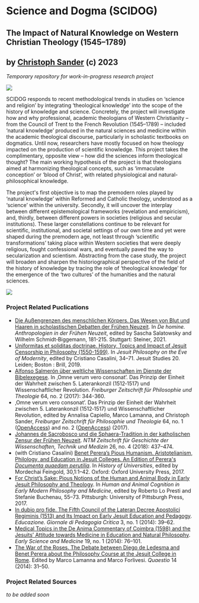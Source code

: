 # Science and Dogma (SCIDOG)
## The Impact of Natural Knowledge on Western Christian Theology (1545–1789)
## by [Christoph Sander](https://ch-sander.github.io/) (c) 2023

_Temporary repository for work-in-progress research project_


![](https://docs.google.com/drawings/d/e/2PACX-1vS8hiKovMuY1qZ3TkBK2Wcllf0Z28F-Lm7QLcFrYLcZctP7G48SXGwV6L8EDo--d4NQDep_c49QMKkq/pub?w=360&h=360)

SCIDOG responds to recent methodological trends in studies on ‘science and religion’ by integrating ‘theological knowledge’ into the scope of the history of knowledge and science. Concretely, the project will investigate how and why professional, academic theologians of Western Christianity – from the Council of Trent to the French Revolution (1545–1789) – included ‘natural knowledge’ produced in the natural sciences and medicine within the academic theological discourse, particularly in scholastic textbooks on dogmatics. Until now, researchers have mostly focused on how theology impacted on the production of scientific knowledge. This project takes the complimentary, opposite view – how did the sciences inform theological thought? The main working hypothesis of the project is that theologians aimed at harmonizing theological concepts, such as ‘immaculate conception’ or ‘blood of Christ’, with related physiological and natural-philosophical knowledge.

The project's first objective is to map the premodern roles played by ‘natural knowledge’ within Reformed and Catholic theology, understood as a ‘science’ within the university. Secondly, it will uncover the interplay between different epistemological frameworks (revelation and empiricism), and, thirdly, between different powers in societies (religious and secular institutions). These larger constellations continue to be relevant for scientific, institutional, and societal settings of our own time and yet were shaped during the premodern age, not least through ‘scientific transformations’ taking place within Western societies that were deeply religious, fought confessional wars, and eventually paved the way to secularization and scientism. Abstracting from the case study, the project will broaden and sharpen the historiographical perspective of the field of the history of knowledge by tracing the role of ‘theological knowledge’ for the emergence of the ‘two cultures’ of the humanities and the natural sciences.

![](https://docs.google.com/drawings/d/e/2PACX-1vT25hK0FaRZIanJH109aJ8y-IivhI7kwpeIcAN2wkAYIZBap0v_bV0Fssd1Z7Iask1efYb9Ejpibm5G/pub?w=962&h=893)

### Project Related Puclications

* [Die Außengrenzen des menschlichen Körpers. Das Wesen von Blut und Haaren in scholastischen Debatten der Frühen Neuzeit](https://ch-sander.github.io/PDFs/Sander%20-%202021%20-%20Die%20Aussengrenzen%20des%20menschlichen%20Korpers.pdf). In _De homine. Anthropologien in der Frühen Neuzeit_, edited by Sascha Salatowsky and Wilhelm Schmidt‐Biggemann, 181-215. Stuttgart: Steiner, 2021.
* [Uniformitas et soliditas doctrinae. History, Topics and Impact of Jesuit Censorship in Philosophy (1550-1599)](https://ch-sander.github.io/PDFs/Sander%20-%202019%20-%20Uniformitas%20et%20soliditas%20doctrinae.pdf). In _Jesuit Philosophy on the Eve of Modernity_, edited by Cristiano Casalini, 34–71. Jesuit Studies 20. Leiden; Boston : Brill, 2019.
* [Alfonso Salmerón über weltliche Wissenschaften im Dienste der Bibelexegese](https://ch-sander.github.io/PDFs/Sander%20-%202017%20-%20Alfonso%20Salmeron.pdf). In ‚Omne verum vero consonat’. Das Prinzip der Einheit der Wahrheit zwischen 5. Laterankonzil (1512‐1517) und Wissenschaftlicher Revolution. _Freiburger Zeitschrift für Philosophie und Theologie_ 64, no. 2 (2017): 344-360.
* ‚Omne verum vero consonat’. Das Prinzip der Einheit der Wahrheit zwischen 5. Laterankonzil (1512‐1517) und Wissenschaftlicher Revolution, edited by Annalisa Capiello, Marco Lamanna, and Christoph Sander, _Freiburger Zeitschrift für Philosophie und Theologie_ 64, no. 1 ([OpenAccess](https://www.e-periodica.ch/digbib/view?pid=fzp-003%3A2017%3A64%3A%3A4)) and no. 2 ([OpenAccess](https://www.e-periodica.ch/digbib/view?pid=fzp-003%3A2017%3A64%3A%3A295)) (2017).
* [Johannes de Sacrobosco und die Sphaera-Tradition in der katholischen Zensur der Frühen Neuzeit](https://ch-sander.github.io/PDFs/Sander%20-%202018%20-%20Johannes%20de%20Sacrobosco.pdf). _NTM Zeitschrift für Geschichte der Wissenschaften, Technik und Medizin_ 26, no. 4 (2018): 437–474.
* (with Cristiano Casalini) [Benet Perera’s Pious Humanism. Aristotelianism, Philology, and Education in Jesuit Colleges. An Edition of Perera's _Documenta quaedam perutilia_](https://ch-sander.github.io/PDFs/Sander%20and%20Casalini%20-%202017%20-%20Benet%20Pereras%20Pious%20Humanism.pdf). In _History of Universities_, edited by Mordechai Feingold, 30,1:1–42. Oxford: Oxford University Press, 2017.
* [For Christ’s Sake: Pious Notions of the Human and Animal Body in Early Jesuit Philosophy and Theology](https://ch-sander.github.io/PDFs/Sander%20-%202017%20-%20For%20Christ%27s%20Sake.pdf). In _Human and Animal Cognition in Early Modern Philosophy and Medicine_, edited by Roberto Lo Presti and Stefanie Buchenau, 55–73. Pittsburgh: University of Pittsburgh Press, 2017.
* [In dubio pro fide. The Fifth Council of the Lateran Decree Apostolici Regiminis (1513) and Its Impact on Early Jesuit Education and Pedagogy](https://ch-sander.github.io/PDFs/Sander%20-%202014%20-%20In%20dubio%20pro%20fide.pdf). _Educazione. Giornale di Pedagogia Critica_ 3, no. 1 (2014): 39–62.
* [Medical Topics in the De Anima Commentary of Coimbra (1598) and the Jesuits’ Attitude towards Medicine in Education and Natural Philosophy](https://ch-sander.github.io/PDFs/Sander%20-%202014%20-%20Medical%20Topics.pdf). _Early Science and Medicine_ 19, no. 1 (2014): 76–101.
* [The War of the Roses. The Debate between Diego de Ledesma and Benet Perera about the Philosophy Course at the Jesuit College in Rome](https://ch-sander.github.io/PDFs/Sander%20-%202014%20-%20The%20War%20of%20the%20Roses.pdf). Edited by Marco Lamanna and Marco Forlivesi. _Quaestio_ 14 (2014): 31–50. 

### Project Related Sources

_to be added soon_
